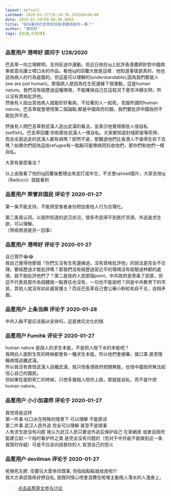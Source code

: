 ```yaml
---
layout: default
Lastmod: 2020-01-27T16:34:36.245568+00:00
date: 2020-01-28T00:00:00.000Z
title: "如何看待巴丟草批評香港畫師創作一事？"
author: "港咩好"
tags: [武漢,巴丟草]
---
```



### 品葱用户 **港咩好** 提问于 1/28/2020
    
巴丟草一向立場鮮明，支持反送中運動。但近日他在ig上批評香港畫師針對中國病串故意向護士噴口水的作品。看他ig的回覆大致是這樣：他知道事情是真的，他也認為病人的行為是錯的。但這是可以理解的(understandable),因為我們都是人(we are just human)。那個病人是因為在生死邊緣下很激動，這是human nature。我們沒有經歷過這種環境，不能確保自己在這程況下會否冷靜文明，所以沒有資格批評他。  
然後有人指出其他病人就能好好看病，不拉著別人一起死，克服所謂的human nature。巴丟草就會使用第二個論點:都是中國政府的錯，我們要批評中國政府不能批評平民。  
  
然後有人問巴丟草對武漢人逃出武漢的看法，並表示他覺得那些人很自私(selfish)。巴丟草回覆:你和那些武漢人一樣自私。大家都知道封城即是等死呀，而且全部逃走的武漢人都有病嗎？即然不是，那難道他們比香港人不值得生存下去嗎？如果你們因為這些refugee有一點點可能帶病而抗收他們，那你們和他們一樣自私。  
  
大家有甚麼看法？  
  
以上由我看了他的ig回覆後整理出來並打成中文，不太會upload圖片，大家去他ig （Badiuco）就能看到
    
                

### 品葱用户 **荣誉非国民** 评论于 2020-01-27
        
第一条不能支持，不能用受害者身份把加害他人行为合理化。  
  
第二条我认同。以我所知道的武汉状况，很多市民得不到医疗资源，外逃是求生欲，可以理解。  
（带病旅游是另一回事）
        
                

### 品葱用户 **港咩好** 评论于 2020-01-27
        
自己答吓😂😂  
我自己覺得他那個「你們又沒有生死邊緣過，沒有資格批評他」的說法是完全不合理。要經歷過才能批評嗎？那我們沒有經歷過習近平的環境沒有經驗過林鄭的處境，就不能批評他們了？第二是政府人民那個point，中共政府是荼毒了民眾，但這不代表民眾作為個體就一點責任也沒有，一句也不能說吧？同是中共教育下的市民，其他人就沒有如此威脅護士？而且巴丟草自己會公審小粉紅和自干五，自相矛盾。
        
                

### 品葱用户 **上条当麻** 评论于 2020-01-28
        
中共入脑不是应该服从安排吗，这是粪坑文化的锅
        
                

### 品葱用户 **Fumihk** 评论于 2020-01-27
        
human nature 是說人的求生本能，不是把人拖下水的本能吧？  
我明白人面對生死的時候都會有一種求生本能，所以他們會搶藥，搶口罩,甚至隱瞞病情逃離武漢。  
所以我沒有責怪武漢人逃離武漢，我只怪香港政府把關無能，也怪中國政府無法給信心自己的國民。  
但如果在面對死亡的時候，只想多幾個人陪你上路，那就是自私，而不是什麽human nature。
        
                

### 品葱用户 **小小加速师** 评论于 2020-01-27
        
我觉得是这样  
第一件事 吐口水在特殊的情景下 可以理解 不能原谅  
第二件事 武汉人民外逃 完全可以理解 甚至不是错事  
人有求生欲没有问题 我认为武汉人民只要说外逃后保护自己 在家蜗居 或者说政府能建立起一个临时看护所之类 是完全没有问题的（但对于中共能不能做到这一条 我暂时存疑）可是不应该向拯救你的人 宣泄自己的怒火
        
                

### 品葱用户 **devilman** 评论于 2020-01-27
        
呢條死左膠, 佢要玩大愛係佢既事, 但指指點點就收皮啦!!!  
我大方承認我係好撚自私, 我既同情心唔會浪費在呢堆主動拖人落水的人渣身上。
        
                


> [点击品葱原文参与讨论](https://pincong.rocks/question/16418)


